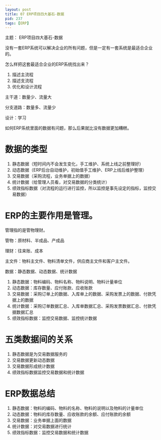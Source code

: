 ```yaml
---
layout: post
title: 07 ERP项目四大基石-数据
pid: 237
tags: [ERP]
---
```

主题： ERP项目四大基石-数据

没有一套ERP系统可以解决企业的所有问题，但是一定有一套系统是最适合企业的。

怎么样把这套最适合企业的ERP系统找出来？
1. 描述主流程
2. 描述支流程
3. 优化和设计流程

主干道：数量少、流量大

分支道路：数量多、流量少

设计：学习

如何ERP系统里面的数据有问题，那么后果就比没有数据更加糟糕。

# 数据的类型

1. 静态数据（短时间内不会发生变化，手工维护、系统上线之前整理好）
2. 动态数据（ERP后台自动维护，初始值手工维护、ERP上线后维护整理）
3. 交易数据（采购流程，业务单据上的数据）
4. 统计数据（给管理人员看，对交易数据的分类统计）
5. 绩效指标数据（对流程的运行进行监控，所以监控是事先设定的指标，监控交易数据）

# ERP的主要作用是管理。

管理指的是管物理财。

管物：原材料、半成品、产成品

理财：往来账、成本

主文件：物料主文件、物料清单文件，供应商主文件和客户主文件。

数据：静态数据、动态数据、统计数据

1. 静态数据：物料编码、物料名称、物料说明、物料计量单位
2. 动态数据：库存数量、应付账款、应收账款
3. 交易数据：采购订单上的数据、入库单上的数据、采购发票上的数据、付款凭据上的数据
4. 统计数据：采购订单数据汇总、入库单数据汇总、采购发票数据汇总、付款凭据数据汇总
5. 绩效指标数据：监控交易数据、监控统计数据

# 五类数据间的关系
1. 静态数据是为交易数据服务的
2. 交易数据更新动态数据
3. 交易数据形成统计数据
4. 绩效指标数据监控交易数据和统计数据


# ERP数据总结
1. 静态数据：物料的编码、物料的名称、物料的说明以及物料的计量单位
2. 动态数据：物料的库存数量、应收账款的余额、应付账款的余额
3. 交易数据：业务单据上面的数据
4. 统计数据：对交易数据进行统计
5. 绩效指标数据：监控交易数据和统计数据
